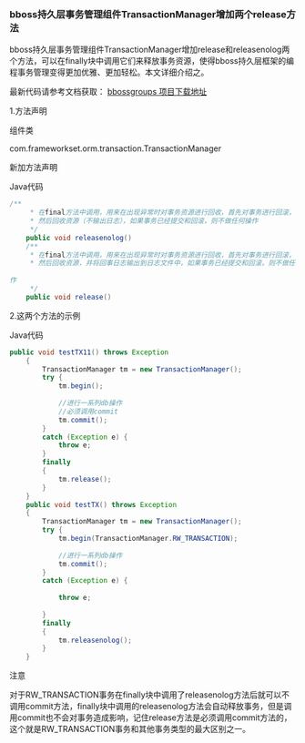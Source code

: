 ### bboss持久层事务管理组件TransactionManager增加两个release方法

bboss持久层事务管理组件TransactionManager增加release和releasenolog两个方法，可以在finally块中调用它们来释放事务资源，使得bboss持久层框架的编程事务管理变得更加优雅、更加轻松。本文详细介绍之。

最新代码请参考文档获取：
[bbossgroups 项目下载地址](http://yin-bp.iteye.com/blog/1080824)

1.方法声明

组件类

com.frameworkset.orm.transaction.TransactionManager

新加方法声明

Java代码

```java
/** 
     * 在final方法中调用，用来在出现异常时对事务资源进行回收，首先对事务进行回滚， 
     * 然后回收资源（不输出日志），如果事务已经提交和回滚，则不做任何操作 
     */  
    public void releasenolog()  
    /** 
     * 在final方法中调用，用来在出现异常时对事务资源进行回收，首先对事务进行回滚， 
     * 然后回收资源，并将回事日志输出到日志文件中，如果事务已经提交和回滚，则不做任何操 
 
作 
     */  
    public void release()  
```

2.这两个方法的示例

Java代码

```java
public void testTX11() throws Exception  
    {  
        TransactionManager tm = new TransactionManager();  
        try {  
            tm.begin();  
              
            //进行一系列db操作              
            //必须调用commit              
            tm.commit();  
        }  
        catch (Exception e) {              
            throw e;              
        }   
        finally  
        {  
            tm.release();  
        }  
    }  
    public void testTX() throws Exception  
    {  
        TransactionManager tm = new TransactionManager();  
        try {  
            tm.begin(TransactionManager.RW_TRANSACTION);  
              
            //进行一系列db操作   
            tm.commit();  
        }  
        catch (Exception e) {  
              
            throw e;  
              
        }   
        finally  
        {  
            tm.releasenolog();  
        }  
    }  
```

注意

对于RW_TRANSACTION事务在finally块中调用了releasenolog方法后就可以不调用commit方法，finally块中调用的releasenolog方法会自动释放事务，但是调用commit也不会对事务造成影响，记住release方法是必须调用commit方法的，这个就是RW_TRANSACTION事务和其他事务类型的最大区别之一。